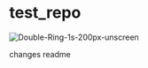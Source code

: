 # test_repo

![Double-Ring-1s-200px-unscreen](https://user-images.githubusercontent.com/89864614/213781640-e7232dcc-6ff3-45f8-8c5e-e6f8181fb770.gif)

changes readme









